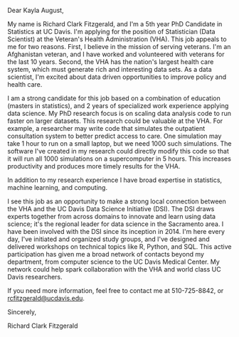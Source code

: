 Dear Kayla August,

<!--
Intro, state basics, show excitement
-->
My name is Richard Clark Fitzgerald, and I'm a 5th year PhD Candidate in Statistics at UC Davis.
I'm applying for the position of Statistician (Data Scientist) at the Veteran's Health Administration (VHA).
This job appeals to me for two reasons.
First, I believe in the mission of serving veterans.
I'm an Afghanistan veteran, and I have worked and volunteered with veterans for the last 10 years.
Second, the VHA has the nation's largest health care system, which must generate rich and interesting data sets.
As a data scientist, I'm excited about data driven opportunities to improve policy and health care.

<!--
More about me
-->
I am a strong candidate for this job based on a combination of education (masters in statistics), and 2 years of specialized work experience applying data science.
My PhD research focus is on scaling data analysis code to run faster on larger datasets.
This research could be valuable at the VHA.
For example, a researcher may write code that simulates the outpatient consultation system to better predict access to care.
One simulation may take 1 hour to run on a small laptop, but we need 1000 such simulations.
The software I've created in my research could directly modify this code so that it will run all 1000 simulations on a supercomputer in 5 hours.
This increases productivity and produces more timely results for the VHA.

In addition to my research experience I have broad expertise in statistics, machine learning, and computing.

<!--
What I can uniquely bring to the job

rework, focus on me, not DSI
-->
I see this job as an opportunity to make a strong local connection between the VHA and the UC Davis Data Science Initiative (DSI).
The DSI draws experts together from across domains to innovate and learn using data science; it's the regional leader for data science in the Sacramento area.
I have been involved with the DSI since its inception in 2014.
I'm here every day, I've initiated and organized study groups, and I've designed and delivered workshops on technical topics like R, Python, and SQL.
This active participation has given me a broad network of contacts beyond my department, from computer science to the UC Davis Medical Center.
My network could help spark collaboration with the VHA and world class UC Davis researchers.

<!--
Standard ending
-->
If you need more information, feel free to contact me at 510-725-8842, or rcfitzgerald@ucdavis.edu.

Sincerely,

Richard Clark Fitzgerald
